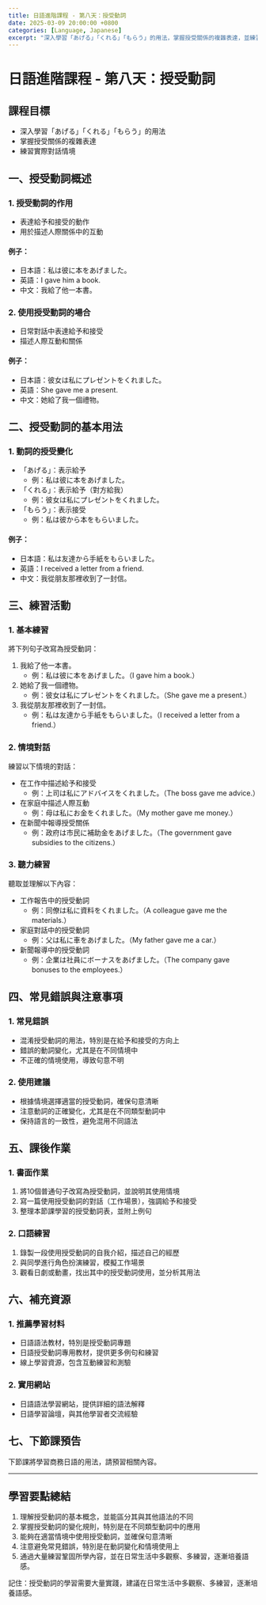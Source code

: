 ```yaml
---
title: 日語進階課程 - 第八天：授受動詞
date: 2025-03-09 20:00:00 +0800
categories: [Language, Japanese]
excerpt: "深入學習「あげる」「くれる」「もらう」的用法，掌握授受關係的複雜表達，並練習實際對話情境。"
---
```


# 日語進階課程 - 第八天：授受動詞

## 課程目標
- 深入學習「あげる」「くれる」「もらう」的用法
- 掌握授受關係的複雜表達
- 練習實際對話情境

## 一、授受動詞概述

### 1. 授受動詞的作用
- 表達給予和接受的動作
- 用於描述人際關係中的互動

#### 例子：
- 日本語：私は彼に本をあげました。
- 英語：I gave him a book.
- 中文：我給了他一本書。

### 2. 使用授受動詞的場合
- 日常對話中表達給予和接受
- 描述人際互動和關係

#### 例子：
- 日本語：彼女は私にプレゼントをくれました。
- 英語：She gave me a present.
- 中文：她給了我一個禮物。

## 二、授受動詞的基本用法

### 1. 動詞的授受變化
- 「あげる」：表示給予
  - 例：私は彼に本をあげました。
- 「くれる」：表示給予（對方給我）
  - 例：彼女は私にプレゼントをくれました。
- 「もらう」：表示接受
  - 例：私は彼から本をもらいました。

#### 例子：
- 日本語：私は友達から手紙をもらいました。
- 英語：I received a letter from a friend.
- 中文：我從朋友那裡收到了一封信。

## 三、練習活動

### 1. 基本練習
將下列句子改寫為授受動詞：
1. 我給了他一本書。
   - 例：私は彼に本をあげました。（I gave him a book.）
2. 她給了我一個禮物。
   - 例：彼女は私にプレゼントをくれました。（She gave me a present.）
3. 我從朋友那裡收到了一封信。
   - 例：私は友達から手紙をもらいました。（I received a letter from a friend.）

### 2. 情境對話
練習以下情境的對話：
- 在工作中描述給予和接受
  - 例：上司は私にアドバイスをくれました。（The boss gave me advice.）
- 在家庭中描述人際互動
  - 例：母は私にお金をくれました。（My mother gave me money.）
- 在新聞中報導授受關係
  - 例：政府は市民に補助金をあげました。（The government gave subsidies to the citizens.）

### 3. 聽力練習
聽取並理解以下內容：
- 工作報告中的授受動詞
  - 例：同僚は私に資料をくれました。（A colleague gave me the materials.）
- 家庭對話中的授受動詞
  - 例：父は私に車をあげました。（My father gave me a car.）
- 新聞報導中的授受動詞
  - 例：企業は社員にボーナスをあげました。（The company gave bonuses to the employees.）

## 四、常見錯誤與注意事項

### 1. 常見錯誤
- 混淆授受動詞的用法，特別是在給予和接受的方向上
- 錯誤的動詞變化，尤其是在不同情境中
- 不正確的情境使用，導致句意不明

### 2. 使用建議
- 根據情境選擇適當的授受動詞，確保句意清晰
- 注意動詞的正確變化，尤其是在不同類型動詞中
- 保持語言的一致性，避免混用不同語法

## 五、課後作業

### 1. 書面作業
1. 將10個普通句子改寫為授受動詞，並說明其使用情境
2. 寫一篇使用授受動詞的對話（工作場景），強調給予和接受
3. 整理本節課學習的授受動詞表，並附上例句

### 2. 口語練習
1. 錄製一段使用授受動詞的自我介紹，描述自己的經歷
2. 與同學進行角色扮演練習，模擬工作場景
3. 觀看日劇或動畫，找出其中的授受動詞使用，並分析其用法

## 六、補充資源

### 1. 推薦學習材料
- 日語語法教材，特別是授受動詞專題
- 日語授受動詞專用教材，提供更多例句和練習
- 線上學習資源，包含互動練習和測驗

### 2. 實用網站
- 日語語法學習網站，提供詳細的語法解釋
- 日語學習論壇，與其他學習者交流經驗

## 七、下節課預告
下節課將學習商務日語的用法，請預習相關內容。

---

## 學習要點總結
1. 理解授受動詞的基本概念，並能區分其與其他語法的不同
2. 掌握授受動詞的變化規則，特別是在不同類型動詞中的應用
3. 能夠在適當情境中使用授受動詞，並確保句意清晰
4. 注意避免常見錯誤，特別是在動詞變化和情境使用上
5. 通過大量練習鞏固所學內容，並在日常生活中多觀察、多練習，逐漸培養語感。

記住：授受動詞的學習需要大量實踐，建議在日常生活中多觀察、多練習，逐漸培養語感。 
